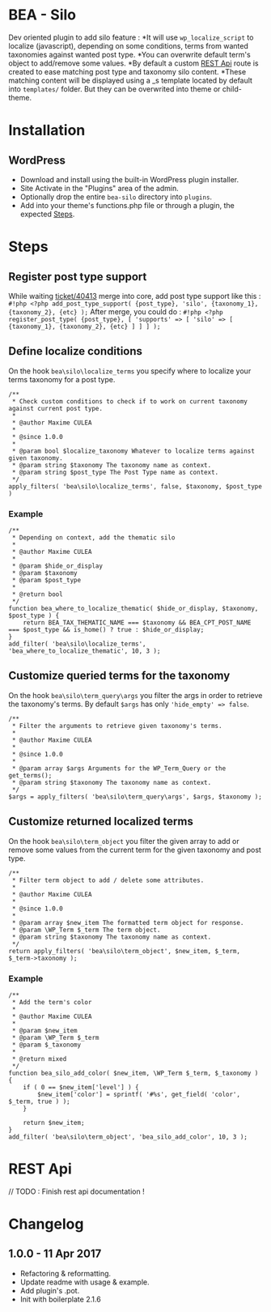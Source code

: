 # BEA - Silo

Dev oriented plugin to add silo feature : 
*It will use `wp_localize_script` to localize (javascript), depending on some conditions, terms from wanted taxonomies against wanted post type.
*You can overwrite default term's object to add/remove some values.
*By default a custom [REST Api](https://bitbucket.org/beapi/bea-silo#markdown-header-rest-api) route is created to ease matching post type and taxonomy silo content.
*These matching content will be displayed using a _s template located by default into `templates/` folder. But they can be overwrited into theme or child-theme.

# Installation

## WordPress

* Download and install using the built-in WordPress plugin installer.
* Site Activate in the "Plugins" area of the admin.
* Optionally drop the entire `bea-silo` directory into `plugins`.
* Add into your theme's functions.php file or through a plugin, the expected [Steps](https://bitbucket.org/beapi/bea-silo#markdown-header-steps).

# Steps

## Register post type support

While waiting [ticket/40413](https://core.trac.wordpress.org/ticket/40413) merge into core, add post type support like this :
``` #!php <?php add_post_type_support( {post_type}, 'silo', {taxonomy_1}, {taxonomy_2}, {etc} ); ```
After merge, you could do :
``` #!php <?php register_post_type( {post_type}, [ 'supports' => [ 'silo' => [ {taxonomy_1}, {taxonomy_2}, {etc} ] ] ] ); ```

## Define localize conditions 

On the hook `bea\silo\localize_terms` you specify where to localize your terms taxonomy for a post type.
``` #!php <?php
/**
 * Check custom conditions to check if to work on current taxonomy against current post type.
 *
 * @author Maxime CULEA
 *
 * @since 1.0.0
 *
 * @param bool $localize_taxonomy Whatever to localize terms against given taxonomy.
 * @param string $taxonomy The taxonomy name as context.
 * @param string $post_type The Post Type name as context.
 */
apply_filters( 'bea\silo\localize_terms', false, $taxonomy, $post_type )
```

### Example

``` #!php <?php
/**
 * Depending on context, add the thematic silo
 *
 * @author Maxime CULEA
 *
 * @param $hide_or_display
 * @param $taxonomy
 * @param $post_type
 *
 * @return bool
 */
function bea_where_to_localize_thematic( $hide_or_display, $taxonomy, $post_type ) {
    return BEA_TAX_THEMATIC_NAME === $taxonomy && BEA_CPT_POST_NAME === $post_type && is_home() ? true : $hide_or_display;
}
add_filter( 'bea\silo\localize_terms', 'bea_where_to_localize_thematic', 10, 3 );
```

## Customize queried terms for the taxonomy

On the hook `bea\silo\term_query\args` you filter the args in order to retrieve the taxonomy's terms. By default `$args` has only `'hide_empty' => false`.
``` #!php <?php
/**
 * Filter the arguments to retrieve given taxonomy's terms.
 *
 * @author Maxime CULEA
 *
 * @since 1.0.0
 *
 * @param array $args Arguments for the WP_Term_Query or the get_terms();
 * @param string $taxonomy The taxonomy name as context.
 */
$args = apply_filters( 'bea\silo\term_query\args', $args, $taxonomy );
```

## Customize returned localized terms

On the hook `bea\silo\term_object` you filter the given array to add or remove some values from the current term for the given taxonomy and post type.
``` #!php <?php
/**
 * Filter term object to add / delete some attributes.
 *
 * @author Maxime CULEA
 *
 * @since 1.0.0
 *
 * @param array $new_item The formatted term object for response.
 * @param \WP_Term $_term The term object.
 * @param string $taxonomy The taxonomy name as context.
 */
return apply_filters( 'bea\silo\term_object', $new_item, $_term, $_term->taxonomy );
```

### Example

``` #!php <?php
/**
 * Add the term's color
 *
 * @author Maxime CULEA
 *
 * @param $new_item
 * @param \WP_Term $_term
 * @param $_taxonomy
 *
 * @return mixed
 */
function bea_silo_add_color( $new_item, \WP_Term $_term, $_taxonomy ) {
    if ( 0 == $new_item['level'] ) {
        $new_item['color'] = sprintf( '#%s', get_field( 'color', $_term, true ) );
    }

    return $new_item;
}
add_filter( 'bea\silo\term_object', 'bea_silo_add_color', 10, 3 );
```

# REST Api

// TODO : Finish rest api documentation !

# Changelog ##

## 1.0.0 - 11 Apr 2017
* Refactoring & reformatting.
* Update readme with usage & example.
* Add plugin's .pot.
* Init with boilerplate 2.1.6